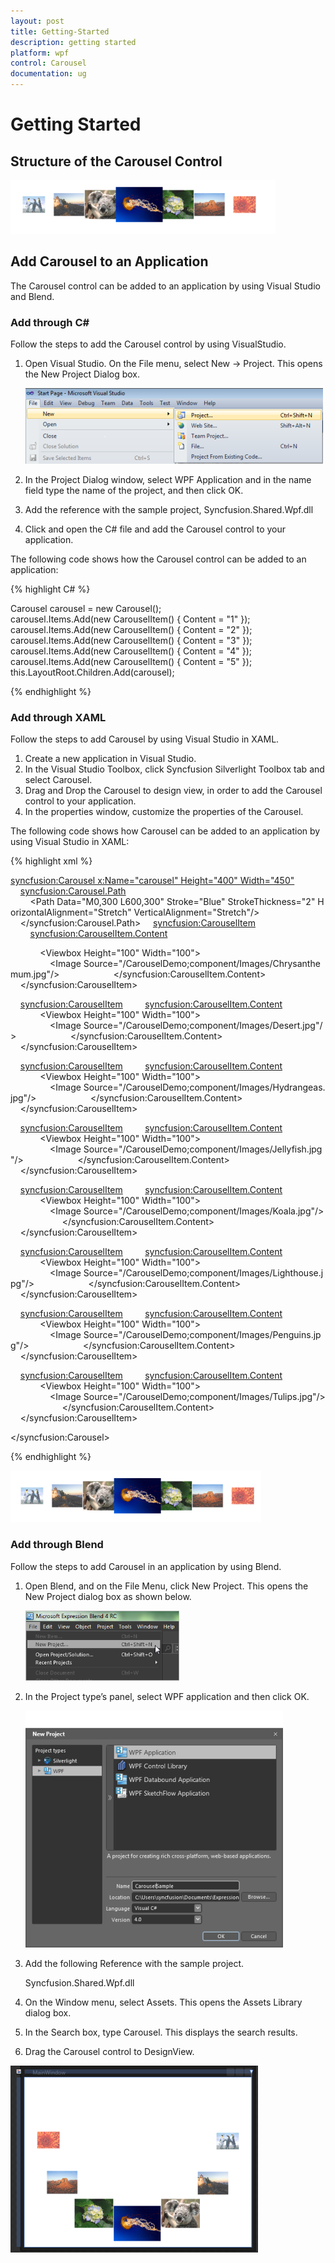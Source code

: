 ```yaml
---
layout: post
title: Getting-Started
description: getting started
platform: wpf
control: Carousel
documentation: ug
---
```


# Getting Started

## Structure of the Carousel Control

![](Getting-Started_images/Getting-Started_img1.png)



## Add Carousel to an Application

The Carousel control can be added to an application by using Visual Studio and Blend.

### Add through C#

Follow the steps to add the Carousel control by using VisualStudio.

1. Open Visual Studio. On the File menu, select New -> Project. This opens the New Project Dialog box.

   ![C:/Documents and Settings/labuser/My Documents/WPF Tools correct Image.png](Getting-Started_images/Getting-Started_img2.png)



2. In the Project Dialog window, select WPF Application and in the name field type the name of the project, and then click OK.
3. Add the reference with the sample project, Syncfusion.Shared.Wpf.dll
4. Click and open the C# file and add the Carousel control to your application.

The following code shows how the Carousel control can be added to an application:

{% highlight C# %}


Carousel carousel = new Carousel();
carousel.Items.Add(new CarouselItem() { Content = "1" });
carousel.Items.Add(new CarouselItem() { Content = "2" });
carousel.Items.Add(new CarouselItem() { Content = "3" });
carousel.Items.Add(new CarouselItem() { Content = "4" });
carousel.Items.Add(new CarouselItem() { Content = "5" });
this.LayoutRoot.Children.Add(carousel);

{% endhighlight %}

### Add through XAML

Follow the steps to add Carousel by using Visual Studio in XAML.

1. Create a new application in Visual Studio.
2. In the Visual Studio Toolbox, click Syncfusion Silverlight Toolbox tab and select Carousel.
3. Drag and Drop the Carousel to design view, in order to add the Carousel control to your application.
4. In the properties window, customize the properties of the Carousel.



The following code shows how Carousel can be added to an application by using Visual Studio in XAML:

{% highlight xml %}



<syncfusion:Carousel x:Name="carousel" Height="400" Width="450">
    <syncfusion:Carousel.Path>
        <Path Data="M0,300 L600,300" Stroke="Blue" StrokeThickness="2" HorizontalAlignment="Stretch" VerticalAlignment="Stretch"/>
    </syncfusion:Carousel.Path>
    <syncfusion:CarouselItem>
        <syncfusion:CarouselItem.Content>

            <Viewbox Height="100" Width="100">
                <Image Source="/CarouselDemo;component/Images/Chrysanthemum.jpg"/>
            </Viewbox>
        </syncfusion:CarouselItem.Content>
    </syncfusion:CarouselItem>

    <syncfusion:CarouselItem>
        <syncfusion:CarouselItem.Content>
            <Viewbox Height="100" Width="100">
                <Image Source="/CarouselDemo;component/Images/Desert.jpg"/>
            </Viewbox>
        </syncfusion:CarouselItem.Content>
    </syncfusion:CarouselItem>

    <syncfusion:CarouselItem>
        <syncfusion:CarouselItem.Content>
            <Viewbox Height="100" Width="100">
                <Image Source="/CarouselDemo;component/Images/Hydrangeas.jpg"/>
            </Viewbox>
        </syncfusion:CarouselItem.Content>
    </syncfusion:CarouselItem>

    <syncfusion:CarouselItem>
        <syncfusion:CarouselItem.Content>
            <Viewbox Height="100" Width="100">
                <Image Source="/CarouselDemo;component/Images/Jellyfish.jpg"/>
            </Viewbox>
        </syncfusion:CarouselItem.Content>
    </syncfusion:CarouselItem>

    <syncfusion:CarouselItem>
        <syncfusion:CarouselItem.Content>
            <Viewbox Height="100" Width="100">
                <Image Source="/CarouselDemo;component/Images/Koala.jpg"/>
            </Viewbox>
        </syncfusion:CarouselItem.Content>
    </syncfusion:CarouselItem>

    <syncfusion:CarouselItem>
        <syncfusion:CarouselItem.Content>
            <Viewbox Height="100" Width="100">
                <Image Source="/CarouselDemo;component/Images/Lighthouse.jpg"/>
            </Viewbox>
        </syncfusion:CarouselItem.Content>
    </syncfusion:CarouselItem>

    <syncfusion:CarouselItem>
        <syncfusion:CarouselItem.Content>
            <Viewbox Height="100" Width="100">
                <Image Source="/CarouselDemo;component/Images/Penguins.jpg"/>
            </Viewbox>
        </syncfusion:CarouselItem.Content>
    </syncfusion:CarouselItem>

    <syncfusion:CarouselItem>
        <syncfusion:CarouselItem.Content>
            <Viewbox Height="100" Width="100">
                <Image Source="/CarouselDemo;component/Images/Tulips.jpg"/>
            </Viewbox>
        </syncfusion:CarouselItem.Content>
    </syncfusion:CarouselItem>

</syncfusion:Carousel>


{% endhighlight %}


![](Getting-Started_images/Getting-Started_img3.png)

### Add through Blend

Follow the steps to add Carousel in an application by using Blend.

1. Open Blend, and on the File Menu, click New Project. This opens the New Project dialog box as shown below.



   ![](Getting-Started_images/Getting-Started_img4.png)



2. In the Project type’s panel, select WPF application and then click OK.



   ![](Getting-Started_images/Getting-Started_img5.png)


3. Add the following Reference with the sample project.

	Syncfusion.Shared.Wpf.dll

4. On the Window menu, select Assets. This opens the Assets Library dialog box.
5. In the Search box, type Carousel. This displays the search results.
6. Drag the Carousel control to DesignView.







![](Getting-Started_images/Getting-Started_img6.png)

